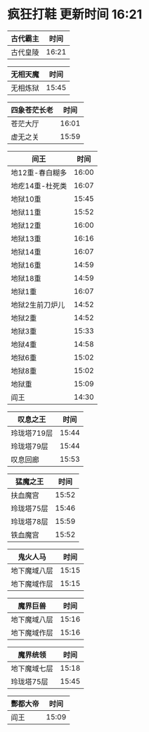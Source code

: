 # 疯狂打鞋 更新时间 16:21

| 古代霸主   | 时间    |
|--------|-------|
| 古代皇陵 | 16:21 |

| 无相天魔   | 时间    |
|--------|-------|
| 无相炼狱 | 15:45 |

| 四象苍茫长老   | 时间    |
|--------|-------|
| 苍茫大厅 | 16:01 |
| 虚无之关 | 15:59 |

| 间王   | 时间    |
|--------|-------|
| 地12重-春白糊多 | 16:00 |
| 地疙14重-杜死类 | 16:07 |
| 地狱10重 | 15:45 |
| 地狱11重 | 15:52 |
| 地狱12重 | 16:00 |
| 地狱13重 | 16:16 |
| 地狱14重 | 16:07 |
| 地狱16重 | 14:59 |
| 地狱18重 | 14:59 |
| 地狱1重 | 16:07 |
| 地狱2生前刀炉儿 | 14:52 |
| 地狱2重 | 14:52 |
| 地狱3重 | 15:33 |
| 地狱4重 | 14:58 |
| 地狱6重 | 15:02 |
| 地狱8重 | 15:02 |
| 地狱重 | 15:09 |
| 阎王 | 14:30 |

| 叹息之王   | 时间    |
|--------|-------|
| 玲珑塔719层 | 15:44 |
| 玲珑塔79层 | 15:44 |
| 叹息回廊 | 15:53 |

| 猛魔之王   | 时间    |
|--------|-------|
| 扶血魔宫 | 15:52 |
| 玲珑塔75层 | 15:46 |
| 玲珑塔78层 | 15:59 |
| 铁血魔宫 | 15:52 |

| 鬼火人马   | 时间    |
|--------|-------|
| 地下魔域八层 | 15:15 |
| 地下魔域作层 | 15:15 |

| 魔界巨兽   | 时间    |
|--------|-------|
| 地下魔域八层 | 15:16 |
| 地下魔域作层 | 15:16 |

| 魔界统领   | 时间    |
|--------|-------|
| 地下魔域七层 | 15:18 |
| 玲珑塔75层 | 15:45 |

| 酆都大帝   | 时间    |
|--------|-------|
| 阎王 | 15:09 |
